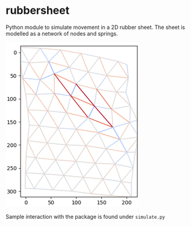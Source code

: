 # rubbersheet

Python module to simulate movement in a 2D rubber sheet. The sheet is modelled as a network of nodes and springs.

![Simulated](deformed_sheet.png)

Sample interaction with the package is found under `simulate.py`
